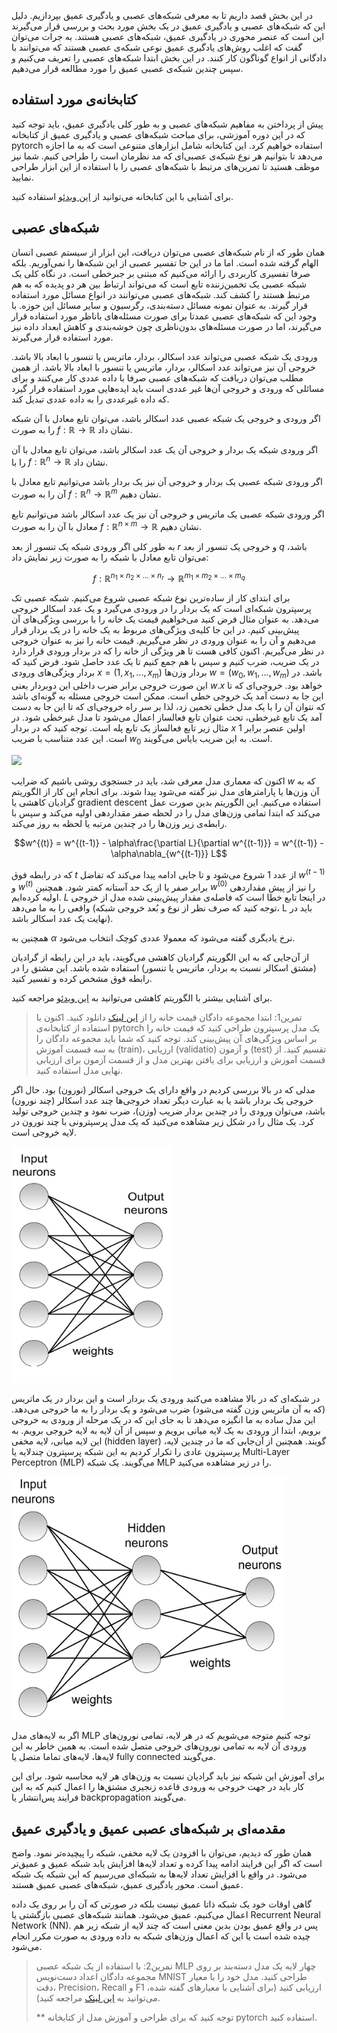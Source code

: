 در این بخش قصد داریم تا به معرفی شبکه‌های عصبی و یادگیری عمیق بپردازیم. دلیل این که شبکه‌های عصبی و یادگیری عمیق در یک بخش مورد بحث و بررسی قرار می‌گیرند این است که عنصر محوری در یادگیری عمیق، شبکه‌های عصبی هستند. به جرات می‌توان گفت که اغلب روش‌های یادگیری عمیق نوعی شبکه‌ی عصبی هستند که می‌توانند با دادگانی از انواع گوناگون کار کنند. در این بخش ابتدا شبکه‌های عصبی را تعریف می‌کنیم و سپس چندین شبکه‌ی عصبی عمیق را مورد مطالعه قرار می‌دهیم.



## کتابخانه‌ی مورد استفاده

پیش از پرداختن به مفاهیم شبکه‌های عصبی و به طور کلی یادگیری عمیق، باید توجه کنید که در این دوره آموزشی، برای مباحث شبکه‌های عصبی و یادگیری عمیق از کتابخانه pytorch استفاده خواهیم کرد. این کتابخانه شامل ابزارهای متنوعی است که به ما اجازه می‌دهد تا بتوانیم هر نوع شبکه‌ی عصبی‌ای که مد نظرمان است را طراحی کنیم. شما نیز موظف هستید تا تمرین‌های مرتبط با شبکه‌های عصبی را با استفاده از این ابزار طراحی نمایید.

برای آشنایی با این کتابخانه می‌توانید از [این ویدئو](https://www.youtube.com/watch?v=GIsg-ZUy0MY) استفاده کنید.

## شبکه‌های عصبی

همان طور که از نام شبکه‌های عصبی می‌توان دریافت، این ابزار از سیستم عصبی انسان الهام گرفته شده است. اما ما در این جا تفسیر عصبی از این شبکه‌ها را نمی‌آوریم. بلکه صرفا تفسیری کاربردی را ارائه می‌کنیم که مبتنی بر جبرخطی است. در نگاه کلی یک شبکه عصبی یک تخمین‌زننده تابع است که می‌تواند ارتباط بین هر دو پدیده که به هم مرتبط هستند را کشف کند. شبکه‌های عصبی می‌توانند در انواع مسائل مورد استفاده قرار گیرند. به عنوان نمونه مسائل دسته‌بندی، رگرسیون و سایر مسائل این حوزه. با وجود این که شبکه‌های عصبی عمدتا برای صورت مسئله‌های باناظر مورد استفاده قرار می‌گیرند، اما در صورت مسئله‌های بدون‌ناظری چون خوشه‌بندی و کاهش ابعداد داده نیز مورد استفاده قرار می‌گیرند.

ورودی یک شبکه عصبی می‌تواند عدد اسکالر، بردار، ماتریس یا تنسور با ابعاد بالا باشد. خروجی آن نیز می‌تواند عدد اسکالر، بردار، ماتریس یا تنسور با ابعاد بالا باشد. از همین مطلب می‌توان دریافت که شبکه‌های عصبی صرفا با داده عددی کار می‌کنند و برای مسائلی که ورودی و خروجی آن‌ها غیر عددی است باید ایده‌هایی مورد استفاده قرار گیرد که داده غیرعددی را به داده عددی تبدیل کند. 

اگر ورودی و خروجی یک شبکه عصبی عدد اسکالر باشد، می‌توان تابع معادل با آن شبکه را به صورت $f:\mathbb{R} \rightarrow \mathbb{R}$ نشان داد. 

اگر ورودی شبکه یک بردار و خروجی آن یک عدد اسکالر باشد، می‌توان تابع معادل با آن را با $f:\mathbb{R}^n \rightarrow \mathbb{R}$ نشان داد.

اگر ورودی شبکه عصبی یک  بردار و خروجی آن نیز یک بردار باشد می‌توانیم تابع معادل با آن را به صورت $f:\mathbb{R}^n \rightarrow \mathbb{R}^m$ نشان دهیم.

اگر ورودی شبکه عصبی یک  ماتریس و خروجی آن نیز یک عدد اسکالر باشد می‌توانیم تابع معادل با آن را به صورت $f:\mathbb{R}^{n \times m} \rightarrow \mathbb{R}$ نشان دهیم.

به طور کلی اگر ورودی شبکه یک تنسور از بعد $r$ و خروجی یک تنسور از بعد $q$ باشد، می‌توان تابع معادل با شبکه را به صورت زیر نمایش داد:

$$f:\mathbb{R}^{n_1 \times n_2 \times ... \times n_r} \rightarrow \mathbb{R}^{m_1 \times m_2 \times ... \times m_q}$$

برای ابتدای کار از ساده‌ترین نوع شبکه عصبی شروع می‌کنیم. شبکه عصبی تک پرسپترون شبکه‌ای است که یک بردار را در ورودی می‌گیرد و یک عدد اسکالر خروجی می‌دهد. به عنوان مثال فرض کنید می‌خواهیم قیمت یک خانه را با بررسی ویژگی‌های آن پیش‌بینی کنیم. در این جا کلیه‌ی ویژگی‌های مربوط به یک خانه را در یک بردار قرار می‌دهیم و آن را به عنوان ورودی در نظر می‌گیریم. قیمت خانه را نیز به عنوان خروجی در نظر می‌گیریم. اکنون کافی هست تا هر ویژگی از خانه را که در بردار ورودی قرار دارد در یک ضریب، ضرب کنیم  و سپس با هم جمع کنیم تا یک عدد حاصل شود.  فرض کنید که بردار ویژگی‌های ورودی $x = (1, x_1, ..., x_m)$ بردار وزن‌ها $w = (w_0, w_1, ..., w_m)$ باشد. در این صورت خروجی برابر ضرب داخلی این دوبردار یعنی $w.x$ خواهد بود. خروجی‌ای که تا این جا به دست آمد یک خروجی خطی است. ممکن است خروجی مسئله به گونه‌ای باشد که نتوان آن را با یک مدل خطی تخمین زد، لذا بر سر راه خروجی‌ای که تا این جا به دست آمد یک تابع غیرخطی، تحت عنوان تابع فعالساز اعمال می‌شود تا مدل غیرخطی شود. در مثال زیر تابع فعالساز یک تابع پله است. توجه کنید که در بردار $x$ اولین عنصر برابر 1 است. این عدد متناسب با ضریب $w_0$ است. به این ضریب بایاس می‌گویند.

![](https://camo.githubusercontent.com/370a0cc5d97f78aad3b1964bb9797c471ce1e6312bde16604e665779697bb1bb/68747470733a2f2f73656261737469616e72617363686b612e636f6d2f696d616765732f626c6f672f323031352f73696e676c656c617965725f6e657572616c5f6e6574776f726b735f66696c65732f70657263657074726f6e5f736368656d617469632e706e67)



اکنون که معماری مدل معرفی شد، باید در جستجوی روشی باشیم که ضرایب $w$ که به آن وزن‌ها یا پارامترهای مدل نیز گفته می‌شود پیدا شوند. برای انجام این کار از الگوریتم گرادیان کاهشی یا gradient descent استفاده می‌کنیم. این الگوریتم بدین صورت عمل می‌کند که ابتدا تمامی وزن‌های مدل را در لحظه صفر مقداردهی اولیه می‌کند و سپس با رابطه‌ی زیر وزن‌ها را در چندین مرتبه یا لحظه به روز می‌کند.

$$w^{(t)} = w^{(t-1)} - \alpha\frac{\partial L}{\partial w^{(t-1)}} = w^{(t-1)} - \alpha\nabla_{w^{(t-1)}} L$$

که در رابطه فوق $t$  از عدد 1 شروع می‌شود و تا جایی ادامه پیدا می‌کند که تفاضل $w^{(t-1)}$ و $w^{(t)}$ برابر صفر یا از یک حد آستانه کمتر شود. همچنین $w^{(0)}$ را نیز از پیش مقداردهی اولیه کرده‌ایم. $L$ در اینجا تابع خطا است که فاصله‌ی مقدار پیش‌بینی شده مدل از خروجی واقعی را به ما می‌دهد (توجه کنید که صرف نظر از نوع و بُعد خروجی شبکه، L باید در نهایت یک عدد اسکالر باشد). 

همچنین به $\alpha$ نرخ یادیگری گفته می‌شود که معمولا عددی کوچک انتخاب می‌شود. 

از آن‌جایی که به این الگوریتم گرادیان کاهشی می‌گویند، باید در این رابطه از گرادیان (مشتق اسکالر نسبت به بردار، ماتریس یا تنسور) استفاده شده باشد. این مشتق را در رابطه فوق مشخص کرده و تفسیر کنید. 

برای آشنایی بیشتر با الگوریتم کاهشی می‌توانید به [این ویدئو](https://www.youtube.com/watch?v=yFPLyDwVifc) مراجعه کنید.



> تمرین1:  ابتدا مجموعه دادگان قیمت خانه را از [این لینک](https://archive.ics.uci.edu/ml/machine-learning-databases/housing/) دانلود کنید. اکنون با استفاده از کتابخانه‌ی pytorch یک مدل پرسپترون طراحی کنید که قیمت خانه را بر اساس ویژگی‌های آن پیش‌بینی کند. توجه کنید که شما باید مجموعه دادگان را به سه قسمت آموزش (train)، ارزیابی (validatio) و آزمون (test) تقسیم کنید. از قسمت آموزش و ارزیابی برای یافتن بهترین مدل و از قسمت آزمون برای ارزیابی نهایی مدل استفاده کنید.



مدلی که در بالا بررسی کردیم در واقع دارای یک خروجی  اسکالر (نورون) بود. حال اگر خروجی یک بردار باشد یا به عبارت دیگر تعداد خروجی‌ها چند عدد اسکالر (چند نورون) باشد، می‌توان ورودی را در چندین بردار ضریب (وزن)، ضرب نمود و چندین خروجی تولید کرد.  یک مثال را در شکل زیر مشاهده می‌کنید که یک مدل پرسپترونی با چند نورون در لایه خروجی است.

![](2_np.png)

در شبکه‌ای که در بالا مشاهده می‌کنید ورودی یک بردار است و این بردار در یک ماتریس (که به آن ماتریس وزن گفته می‌شود) ضرب می‌شود و یک بردار را به ما خروجی می‌دهد. این مدل ساده به ما انگیزه می‌دهد تا به جای این که در یک مرحله از ورودی به خروجی برویم، ابتدا از ورودی به یک لایه میانی برویم و سپس از آن لایه به لایه خروجی برویم. به این لایه میانی، لایه مخفی (hidden layer) گویند. همچنین از آن‌جایی که ما در چندین لایه، پرسپترون عادی را تکرار کردیم به این شبکه پرسپترون چندلایه یا Multi-Layer Perceptron (MLP) می‌گویند. یک شبکه MLP را در زیر مشاهده می‌کنید.  

![](mlp.png)

اگر به لایه‌های مدل MLP توجه کنیم متوجه می‌شویم که در هر لایه، تمامی نورون‌های ورودی آن لایه به تمامی نورون‌های خروجی متصل شده است. به همین خاطر به این لایه‌ها، لایه‌های تماما متصل یا fully connected می‌گویند.

برای آموزش این شبکه نیز باید گرادیان نسبت به وزن‌های هر لایه محاسبه شود. برای این کار باید در جهت خروجی به ورودی قاعده زنجیری مشتق‌ها را اعمال کنیم که به این فرایند پس‌انتشار یا backpropagation می‌گویند.



## مقدمه‌ای بر شبکه‌های عصبی عمیق و یادگیری عمیق

همان طور که دیدیم، می‌توان با افزودن یک لایه مخفی، شبکه را پیچیده‌تر نمود. واضح است که اگر این فرایند ادامه پیدا کرده و تعداد لایه‌ها افزایش یابد شبکه عمیق و عمیق‌تر می‌شود. در واقع با افزایش تعداد لایه‌ها به شبکه‌ای می‌رسیم که این شبکه یک شبکه عمیق است. محور یادگیری عمیق، شبکه‌های عصبی عمیق هستند.

گاهی اوقات خود یک شبکه ذاتا عمیق نیست بلکه در صورتی که آن را بر روی یک داده اعمال می‌کنیم، عمیق می‌شود. همانند شبکه‌های عصبی بازگشتی یا Recurrent Neural Network (NN).  پس در واقع عمیق بودن بدین معنی است که چند لایه از شبکه زیر هم چیده شده است یا این که اعمال وزن‌های شبکه به داده ورودی به صورت مکرر انجام می‌شود. 





> تمرین2:  با استفاده از یک شبکه عصبی MLP چهار لایه یک مدل دسته‌بند بر روی مجموعه دادگان اعداد دست‌نویس MNIST طراحی کنید. مدل خود را با معیار دقت، Precision، Recall و F1 ارزیابی کنید (برای آشنایی با معیارهای گفته شده، می‌توانید به [این لینک](http://cs230.stanford.edu/fall2018/PrecisionRecallF1.pdf) مراجعه کنید). 
>
> ** توجه کنید که برای طراحی و آموزش مدل از کتابخانه pytorch استفاده کنید. 

